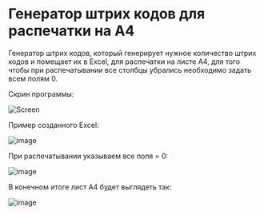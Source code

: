 # Генератор штрих кодов для распечатки на A4

Генератор штрих кодов, который генерирует нужное количество штрих кодов и помещает их в Excel, для распечатки на листе A4, для того чтобы при распечатывании все столбцы убрались необходимо задать всем полям 0.

Скрин программы:

![Screen](https://user-images.githubusercontent.com/85194344/229148988-ae71e7f1-1f9c-49e1-b68b-90422c332027.png)

Пример созданного Excel:

![image](https://user-images.githubusercontent.com/85194344/229149486-e8ad998e-d4bb-4665-8422-d1ce7cafd39f.png)

При распечатывании указываем все поля = 0:

![image](https://user-images.githubusercontent.com/85194344/229149795-a6a0621a-eaa8-451e-9dd3-e9f4e591e0bf.png)

В конечном итоге лист A4 будет выглядеть так:

![image](https://user-images.githubusercontent.com/85194344/229150189-fb725d20-8534-4129-81f3-3f7d1f6095da.png)
